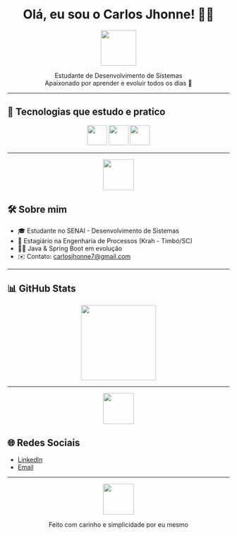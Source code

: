 <h1 align="center">Olá, eu sou o Carlos Jhonne! 🧑‍💻</h1>

<p align="center">
  <img src="https://media.giphy.com/media/ArLxZ4PebH2Ug/giphy.gif" width="80px">
</p>

<p align="center">
  Estudante de Desenvolvimento de Sistemas <br>
  Apaixonado por aprender e evoluir todos os dias 🌱
</p>

---

## 🚀 Tecnologias que estudo e pratico

<div align="center">
  <img src="https://cdn.jsdelivr.net/gh/devicons/devicon/icons/java/java-original.svg" width="45px" />
  <img src="https://cdn.jsdelivr.net/gh/devicons/devicon/icons/spring/spring-original.svg" width="45px" />
  <img src="https://cdn.jsdelivr.net/gh/devicons/devicon/icons/mysql/mysql-original.svg" width="45px" />
</div>

---

<p align="center">
  <img src="https://media.giphy.com/media/l1J9wvdJgkUrjRm6Y/giphy.gif" width="70px">
</p>

## 🛠 Sobre mim

- 🎓 Estudante no SENAI - Desenvolvimento de Sistemas
- 💼 Estagiário na Engenharia de Processos (Krah - Timbó/SC)
- 👨‍💻 Java & Spring Boot em evolução
- ✉️ Contato: carlosjhonne7@gmail.com

---

## 📊 GitHub Stats

<div align="center">
  <img height="170em" src="https://github-readme-stats.vercel.app/api?username=JhonneSB&show_icons=true&theme=tokyonight&hide_title=true"/>
</div>

---

<p align="center">
  <img src="https://media.giphy.com/media/JIX9t2j0ZTN9S/giphy.gif" width="70px">
</p>

## 🌐 Redes Sociais

- [LinkedIn](https://www.linkedin.com)
- [Email](mailto:carlosjhonne7@gmail.com)

---

<p align="center">
  <img src="https://media.giphy.com/media/IauL6LvGNlT3ffhcqq/giphy.gif" width="70px">
</p>

<div align="center">
Feito com carinho e simplicidade por eu mesmo
</div>
